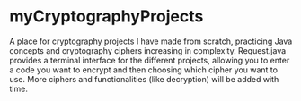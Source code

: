 # myCryptographyProjects
A place for cryptography projects I have made from scratch, practicing Java concepts and cryptography ciphers increasing in complexity. Request.java provides a terminal interface for the different projects, allowing you to enter a code you want to encrypt and then choosing which cipher you want to use. More ciphers and functionalities (like decryption) will be added with time.

